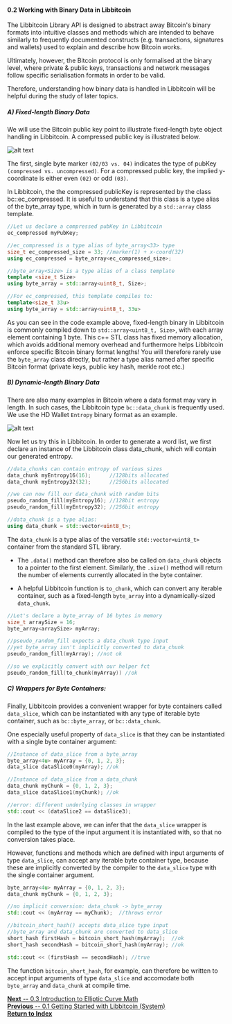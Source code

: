 #### 0.2 Working with Binary Data in Libbitcoin

The Libbitcoin Library API is designed to abstract away Bitcoin's binary formats into intuitive classes and methods which are intended to behave similarly to frequently documented constructs (e.g. transactions, signatures and wallets) used to explain and describe how Bitcoin works.

Ultimately, however, the Bitcoin protocol is only formalised at the binary level, where private & public keys, transactions and network messages follow specific serialisation formats in order to be valid.

Therefore, understanding how binary data is handled in Libbitcoin will be helpful during the study of later topics.

##### A) Fixed-length Binary Data

We will use the Bitcoin public key point to illustrate fixed-length byte object handling in Libbitcoin. A compressed public key is illustrated below.

![alt text](https://ipfs.io/ipfs/Qmf4Zpqjjmqx9yGkkidRLnqzdc7XRM2kMFajFonR495wDu "Fixed Byte Data")

The first, single byte marker `(02/03 vs. 04)` indicates the type of pubKey `(compressed vs. uncompressed)`. For a compressed public key, the implied y-coordinate is either even `(02)` or odd `(03)`.

In Libbitcoin, the the compressed publicKey is represented by the class bc::ec_compressed. It is useful to understand that this class is a type alias of the byte_array<size> type, which in turn is generated by a `std::array` class template.

```c++
//Let us declare a compressed pubKey in Libbitcoin
ec_compressed myPubKey;

//ec_compressed is a type alias of byte_array<33> type
size_t ec_compressed_size = 33; //marker(1) + x-coord(32)
using ec_compressed = byte_array<ec_compressed_size>;

//byte_array<Size> is a type alias of a class template
template <size_t Size>
using byte_array = std::array<uint8_t, Size>;

//For ec_compressed, this template compiles to:
template<size_t 33u>
using byte_array = std::array<uint8_t, 33u>
```
As you can see in the code example above, fixed-length binary in Libbitcoin is commonly compiled down to `std::array<uint8_t, Size>`, with each array element containing 1 byte. This c++ STL class has fixed memory allocation, which avoids additional memory overhead and furthermore helps Libbitcoin enforce specific Bitcoin binary format lengths! You will therefore rarely use the `byte_array` class directly, but rather a type alias named after specific Bitcoin format (private keys, public key hash, merkle root etc.)

##### B) Dynamic-length Binary Data

There are also many examples in Bitcoin where a data format may vary in length. In such cases, the Libbitcoin type `bc::data_chunk` is frequently used. We use the HD Wallet `Entropy` binary format as an example.

![alt text](https://ipfs.io/ipfs/QmXbJS6MeFHaYrZoSa96AUTDxexJKqfV16t7Mnah3QHb1z "Dynamic Byte Data")

Now let us try this in Libbitcoin. In order to generate a word list, we first declare an instance of the Libbitcoin class data_chunk, which will contain our generated entropy.

```c++
//data_chunks can contain entropy of various sizes
data_chunk myEntropy16(16);      //128bits allocated
data_chunk myEntropy32(32);      //256bits allocated

//we can now fill our data_chunk with random bits
pseudo_random_fill(myEntropy16); //128bit entropy
pseudo_random_fill(myEntropy32); //256bit entropy

//data_chunk is a type alias:
using data_chunk = std::vector<uint8_t>;
```

The `data_chunk` is a type alias of the versatile `std::vector<uint8_t>` container from the standard STL library.
* The `.data()` method can therefore also be called on `data_chunk` objects to a pointer to the first element. Similarly, the `.size()` method will return the number of elements currently allocated in the byte container.

* A helpful Libbitcoin function is `to_chunk`, which can convert any iterable container, such as a fixed-length `byte_array` into a dynamically-sized `data_chunk`.

```c++
//Let's declare a byte_array of 16 bytes in memory
size_t arraySize = 16;
byte_array<arraySize> myArray;

//pseudo_random_fill expects a data_chunk type input
//yet byte_array isn't implicitly converted to data_chunk
pseudo_random_fill(myArray); //not ok

//so we explicitly convert with our helper fct
pseudo_random_fill(to_chunk(myArray)) //ok
```  
##### C) Wrappers for Byte Containers:
Finally, Libbitcoin provides a convenient wrapper for byte containers called `data_slice`, which can be instantiated with any type of iterable byte container, such as `bc::byte_array`, or `bc::data_chunk`.

One especially useful property of `data_slice` is that they can be instantiated with a single byte container argument:

```c++
//Instance of data_slice from a byte_array
byte_array<4u> myArray = {0, 1, 2, 3};
data_slice dataSlice0(myArray); //ok

//Instance of data_slice from a data_chunk
data_chunk myChunk = {0, 1, 2, 3};
data_slice dataSlice1(myChunk); //ok

//error: different underlying classes in wrapper
std::cout << (dataSlice2 == dataSlice3);

```
In the last example above, we can infer that the `data_slice` wrapper is compiled to the type of the input argument it is instantiated with, so that no conversion takes place.

However, functions and methods which are defined with input arguments of type `data_slice`, can accept any iterable byte container type, because these are implicitly converted by the compiler to the `data_slice` type with the single container argument.

```c++
byte_array<4u> myArray = {0, 1, 2, 3};
data_chunk myChunk = {0, 1, 2, 3};

//no implicit conversion: data_chunk -> byte_array
std::cout << (myArray == myChunk);  //throws error

//bitcoin_short_hash() accepts data_slice type input
//byte_array and data_chunk are converted to data_slice
short_hash firstHash = bitcoin_short_hash(myArray);  //ok
short_hash secondHash = bitcoin_short_hash(myArray); //ok

std::cout << (firstHash == secondHash); //true
```
The function `bitcoin_short_hash`, for example, can therefore be written to accept input arguments of type `data_slice` and accomodate both `byte_array` and `data_chunk` at compile time.

[**Next** -- 0.3 Introduction to Elliptic Curve Math](https://github.com/libbitcoin/libbitcoin/wiki)  
[**Previous** -- 0.1 Getting Started with Libbitcoin (System) ](https://github.com/libbitcoin/libbitcoin/wiki)  
[**Return to Index**](https://github.com/libbitcoin/libbitcoin/wiki)
